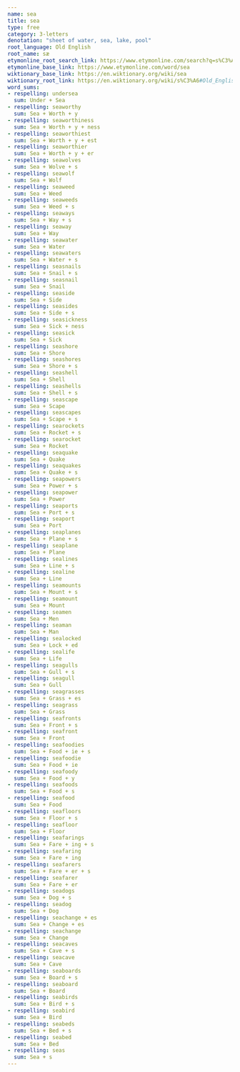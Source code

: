 ```yaml
---
name: sea
title: sea
type: free
category: 3-letters
denotation: "sheet of water, sea, lake, pool"
root_language: Old English
root_name: sæ
etymonline_root_search_link: https://www.etymonline.com/search?q=s%C3%A6
etymonline_base_link: https://www.etymonline.com/word/sea
wiktionary_base_link: https://en.wiktionary.org/wiki/sea
wiktionary_root_link: https://en.wiktionary.org/wiki/s%C3%A6#Old_English
word_sums:
- respelling: undersea
  sum: Under + Sea
- respelling: seaworthy
  sum: Sea + Worth + y
- respelling: seaworthiness
  sum: Sea + Worth + y + ness
- respelling: seaworthiest
  sum: Sea + Worth + y + est
- respelling: seaworthier
  sum: Sea + Worth + y + er
- respelling: seawolves
  sum: Sea + Wolve + s
- respelling: seawolf
  sum: Sea + Wolf
- respelling: seaweed
  sum: Sea + Weed
- respelling: seaweeds
  sum: Sea + Weed + s
- respelling: seaways
  sum: Sea + Way + s
- respelling: seaway
  sum: Sea + Way
- respelling: seawater
  sum: Sea + Water
- respelling: seawaters
  sum: Sea + Water + s
- respelling: seasnails
  sum: Sea + Snail + s
- respelling: seasnail
  sum: Sea + Snail
- respelling: seaside
  sum: Sea + Side
- respelling: seasides
  sum: Sea + Side + s
- respelling: seasickness
  sum: Sea + Sick + ness
- respelling: seasick
  sum: Sea + Sick
- respelling: seashore
  sum: Sea + Shore
- respelling: seashores
  sum: Sea + Shore + s
- respelling: seashell
  sum: Sea + Shell
- respelling: seashells
  sum: Sea + Shell + s
- respelling: seascape
  sum: Sea + Scape
- respelling: seascapes
  sum: Sea + Scape + s
- respelling: searockets
  sum: Sea + Rocket + s
- respelling: searocket
  sum: Sea + Rocket
- respelling: seaquake
  sum: Sea + Quake
- respelling: seaquakes
  sum: Sea + Quake + s
- respelling: seapowers
  sum: Sea + Power + s
- respelling: seapower
  sum: Sea + Power
- respelling: seaports
  sum: Sea + Port + s
- respelling: seaport
  sum: Sea + Port
- respelling: seaplanes
  sum: Sea + Plane + s
- respelling: seaplane
  sum: Sea + Plane
- respelling: sealines
  sum: Sea + Line + s
- respelling: sealine
  sum: Sea + Line
- respelling: seamounts
  sum: Sea + Mount + s
- respelling: seamount
  sum: Sea + Mount
- respelling: seamen
  sum: Sea + Men
- respelling: seaman
  sum: Sea + Man
- respelling: sealocked
  sum: Sea + Lock + ed
- respelling: sealife
  sum: Sea + Life
- respelling: seagulls
  sum: Sea + Gull + s
- respelling: seagull
  sum: Sea + Gull
- respelling: seagrasses
  sum: Sea + Grass + es
- respelling: seagrass
  sum: Sea + Grass
- respelling: seafronts
  sum: Sea + Front + s
- respelling: seafront
  sum: Sea + Front
- respelling: seafoodies
  sum: Sea + Food + ie + s
- respelling: seafoodie
  sum: Sea + Food + ie
- respelling: seafoody
  sum: Sea + Food + y
- respelling: seafoods
  sum: Sea + Food + s
- respelling: seafood
  sum: Sea + Food
- respelling: seafloors
  sum: Sea + Floor + s
- respelling: seafloor
  sum: Sea + Floor
- respelling: seafarings
  sum: Sea + Fare + ing + s
- respelling: seafaring
  sum: Sea + Fare + ing
- respelling: seafarers
  sum: Sea + Fare + er + s
- respelling: seafarer
  sum: Sea + Fare + er
- respelling: seadogs
  sum: Sea + Dog + s
- respelling: seadog
  sum: Sea + Dog
- respelling: seachange + es
  sum: Sea + Change + es
- respelling: seachange
  sum: Sea + Change
- respelling: seacaves
  sum: Sea + Cave + s
- respelling: seacave
  sum: Sea + Cave
- respelling: seaboards
  sum: Sea + Board + s
- respelling: seaboard
  sum: Sea + Board
- respelling: seabirds
  sum: Sea + Bird + s
- respelling: seabird
  sum: Sea + Bird
- respelling: seabeds
  sum: Sea + Bed + s
- respelling: seabed
  sum: Sea + Bed
- respelling: seas
  sum: Sea + s
---
```


